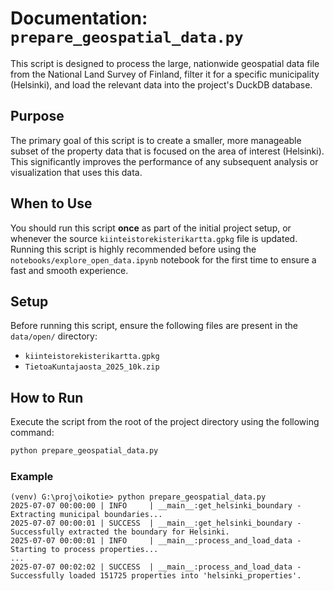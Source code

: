 # Documentation: `prepare_geospatial_data.py`

This script is designed to process the large, nationwide geospatial data file from the National Land Survey of Finland, filter it for a specific municipality (Helsinki), and load the relevant data into the project's DuckDB database.

## Purpose

The primary goal of this script is to create a smaller, more manageable subset of the property data that is focused on the area of interest (Helsinki). This significantly improves the performance of any subsequent analysis or visualization that uses this data.

## When to Use

You should run this script **once** as part of the initial project setup, or whenever the source `kiinteistorekisterikartta.gpkg` file is updated. Running this script is highly recommended before using the `notebooks/explore_open_data.ipynb` notebook for the first time to ensure a fast and smooth experience.

## Setup

Before running this script, ensure the following files are present in the `data/open/` directory:

-   `kiinteistorekisterikartta.gpkg`
-   `TietoaKuntajaosta_2025_10k.zip`

## How to Run

Execute the script from the root of the project directory using the following command:

```sh
python prepare_geospatial_data.py
```

### Example

```
(venv) G:\proj\oikotie> python prepare_geospatial_data.py
2025-07-07 00:00:00 | INFO     | __main__:get_helsinki_boundary - Extracting municipal boundaries...
2025-07-07 00:00:01 | SUCCESS  | __main__:get_helsinki_boundary - Successfully extracted the boundary for Helsinki.
2025-07-07 00:00:01 | INFO     | __main__:process_and_load_data - Starting to process properties...
...
2025-07-07 00:02:02 | SUCCESS  | __main__:process_and_load_data - Successfully loaded 151725 properties into 'helsinki_properties'.
```
